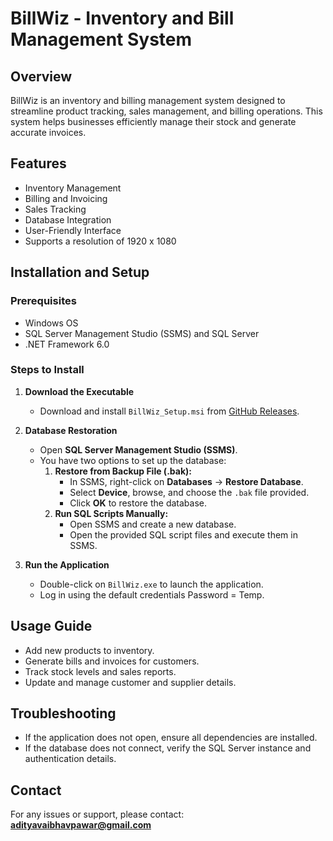 # BillWiz - Inventory and Bill Management System

## Overview

BillWiz is an inventory and billing management system designed to streamline product tracking, sales management, and billing operations. This system helps businesses efficiently manage their stock and generate accurate invoices.

## Features

- Inventory Management
- Billing and Invoicing
- Sales Tracking
- Database Integration
- User-Friendly Interface
- Supports a resolution of 1920 x 1080

## Installation and Setup

### Prerequisites

- Windows OS
- SQL Server Management Studio (SSMS) and SQL Server
- .NET Framework 6.0

### Steps to Install

1. **Download the Executable**

   - Download and install `BillWiz_Setup.msi` from [GitHub Releases](https://github.com/adityavaibhavpawar/BillWiz/releases).

2. **Database Restoration**

   - Open **SQL Server Management Studio (SSMS)**.
   - You have two options to set up the database:
     1. **Restore from Backup File (.bak):**
        - In SSMS, right-click on **Databases** → **Restore Database**.
        - Select **Device**, browse, and choose the `.bak` file provided.
        - Click **OK** to restore the database.
     2. **Run SQL Scripts Manually:**
        - Open SSMS and create a new database.
        - Open the provided SQL script files and execute them in SSMS.

3. **Run the Application**

   - Double-click on `BillWiz.exe` to launch the application.
   - Log in using the default credentials Password = Temp.

## Usage Guide

- Add new products to inventory.
- Generate bills and invoices for customers.
- Track stock levels and sales reports.
- Update and manage customer and supplier details.

## Troubleshooting

- If the application does not open, ensure all dependencies are installed.
- If the database does not connect, verify the SQL Server instance and authentication details.

## Contact

For any issues or support, please contact: **[adityavaibhavpawar@gmail.com](mailto\:adityavaibhavpawar@gmail.com)**

